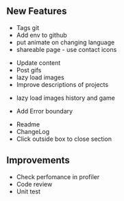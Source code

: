 ## New Features

<General>

- Tags git
- Add env to github
- put animate on changing language
- shareable page - use contact icons

<Jobs>

- Update content
- Post gifs 
- lazy load images
- Improve descriptions of projects

<History>

- lazy load images history and game

<ErrorBoundary>

- Add Error boundary

<General>

- Readme
- ChangeLog
- Click outside box to close section

## Improvements

- Check perfomance in profiler
- Code review
- Unit test





